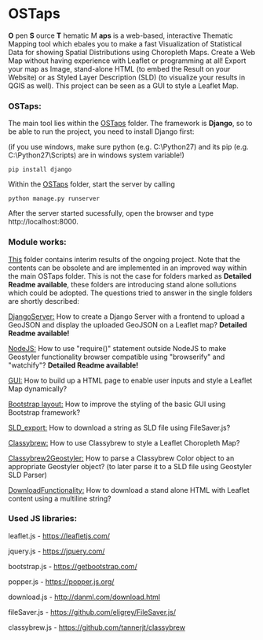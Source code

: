 # OSTaps

__O__ pen __S__ ource __T__ hematic M __aps__ is a web-based, interactive Thematic Mapping tool which ebales you to make a fast Visualization of Statistical Data for showing Spatial Distributions using Choropleth Maps. Create a Web Map without having experience with Leaflet or programming at all! Export your map as Image, stand-alone HTML (to embed the Result on your Website) or as Styled Layer Description (SLD) (to visualize your results in QGIS as well). This project can be seen as a GUI to style a Leaflet Map.

### OSTaps:

The main tool lies within the [OSTaps](https://github.com/HsKA-OSGIS/OSTaps/tree/master/OSTaps) folder. The framework is __Django__, so to be able to run the project, you need to install Django first:

(if you use windows, make sure python (e.g. C:\Python27) and its pip (e.g. C:\Python27\Scripts) are in windows system variable!)

    pip install django

Within the [OSTaps](https://github.com/HsKA-OSGIS/OSTaps/tree/master/OSTaps) folder, start the server by calling 

    python manage.py runserver

After the server started sucessfully, open the browser and type http://localhost:8000.



### Module works:

[This](https://github.com/HsKA-OSGIS/OSTaps/tree/master/module_work) folder contains interim results of the ongoing project. Note that the contents can be obsolete and are implemented in an improved way within the main OSTaps folder. This is not the case for folders marked as __Detailed Readme available__, these folders are introducing stand alone sollutions which could be adopted. The questions tried to answer in the single folders are shortly described:

[DjangoServer:](https://github.com/HsKA-OSGIS/OSTaps/tree/master/module_work/DjangoServer) How to create a Django Server with a frontend to upload a GeoJSON and display the uploaded GeoJSON on a Leaflet map? __Detailed Readme available!__

[NodeJS:](https://github.com/HsKA-OSGIS/OSTaps/tree/master/module_work/NodeJS) How to use "require()" statement outside NodeJS to make Geostyler functionality browser compatible using "browserify" and "watchify"? __Detailed Readme available!__

[GUI:](https://github.com/HsKA-OSGIS/OSTaps/tree/master/module_work/GUI) How to build up a HTML page to enable user inputs and style a Leaflet Map dynamically?

[Bootstrap layout:](https://github.com/HsKA-OSGIS/OSTaps/tree/master/module_work/Bootstrap%20layout) How to improve the styling of the basic GUI using Bootstrap framework?

[SLD_export:](https://github.com/HsKA-OSGIS/OSTaps/tree/master/module_work/SLD_export) How to download a string as SLD file using FileSaver.js?

[Classybrew:](https://github.com/HsKA-OSGIS/OSTaps/tree/master/module_work/Classybrew) How to use Classybrew to style a Leaflet Choropleth Map?

[Classybrew2Geostyler:](https://github.com/HsKA-OSGIS/OSTaps/tree/master/module_work/Classybrew2Geostyler) How to parse a Classybrew Color object to an appropriate Geostyler object? (to later parse it to a SLD file using Geostyler SLD Parser)

[DownloadFunctionality:](https://github.com/HsKA-OSGIS/OSTaps/tree/master/module_work/DownloadFunctionality) How to download a stand alone HTML with Leaflet content using a multiline string?


### Used JS libraries:

leaflet.js - https://leafletjs.com/

jquery.js - https://jquery.com/

bootstrap.js - https://getbootstrap.com/

popper.js - https://popper.js.org/

download.js - http://danml.com/download.html

fileSaver.js - https://github.com/eligrey/FileSaver.js/

classybrew.js - https://github.com/tannerjt/classybrew

 	
 


 
 


